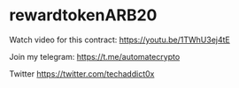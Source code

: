 # rewardtokenARB20 

Watch video for this contract: https://youtu.be/1TWhU3ej4tE

Join my telegram: https://t.me/automatecrypto

Twitter https://twitter.com/techaddict0x
